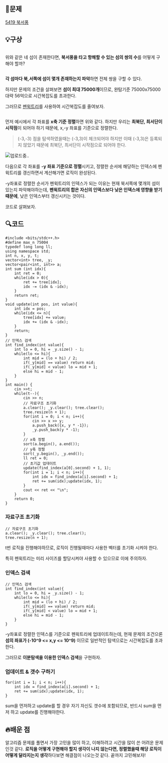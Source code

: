 <h2 id="📖문제">📖문제</h2>
<p><a href="https://www.acmicpc.net/problem/5419">5419 북서풍</a>
<img alt="" src="https://velog.velcdn.com/images/gmltn9233/post/02c9f691-faf5-4644-a638-be6477bedaf5/image.png" /></p>
<h2 id="💡구상">💡구상</h2>
<p><img alt="" src="https://velog.velcdn.com/images/gmltn9233/post/4e541fee-8fec-4584-a858-92ffbcbbe026/image.png" /></p>
<p>위와 같은 네 섬이 존재한다면, <strong>북서풍을 타고 항해할 수 있는 섬의 쌍의 수</strong>를 어떻게 구해야 할까?</p>
<p><img alt="" src="https://velog.velcdn.com/images/gmltn9233/post/dabd5b10-6250-421b-9899-b51c91ad9a87/image.png" /></p>
<p><strong>각 섬마다 북,서쪽에 섬이 몇개 존재하는지 파악</strong>하면 전체 쌍을 구할 수 있다.</p>
<p>하지만 문제의 조건을 살펴보면 <strong>섬이 최대 75000개</strong>이므로, 완탐기준 75000x75000 대략 56억으로 시간복잡도를 초과한다.</p>
<p>그러므로 <a href="https://velog.io/@gmltn9233/%EC%95%8C%EA%B3%A0%EB%A6%AC%EC%A6%98-%ED%8E%9C%EC%9C%85%ED%8A%B8%EB%A6%AC">펜윅트리</a>를 사용하여 시간복잡도를 줄여보자.</p>
<p><img alt="" src="https://velog.velcdn.com/images/gmltn9233/post/454eab31-0c95-45de-867e-7bfd9b913a4d/image.png" /></p>
<p>먼저 예시에서 각 좌표를 <strong>x축 기준 정렬</strong>하면 위와 같다. 하지만 우리는 <strong>최북단, 최서단이 시작점</strong>이 되어야 하기 때문에, x,-y 좌표를 기준으로 정렬한다.</p>
<blockquote>
<p>(-3,-3) 점을 탐색하였을때는 (-3,3)이 체크되어야 하지만 이때 (-3,3)은 등록되지 않았기 때문에 최북단, 최서단이 시작점으로 되어야 한다.</p>
</blockquote>
<p><img alt="업로드중.." src="blob:https://velog.io/52dc87df-770d-485e-a2ac-9d94ea6a13fc" /></p>
<p>다음으로 각 좌표를 <strong>-y 좌표 기준으로 정렬</strong>시키고, 정렬한 순서에 해당하는 인덱스에 펜윅트리를 갱신하면서 계산해가면 로직이 완성된다.</p>
<p>-y좌표로 정렬한 순서가 펜윅트리의 인덱스가 되는 이유는 현재 북서쪽에 몇개의 섬이 있는지 파악해야하는데, <strong>펜윅트리의 합은 자신의 인덱스보다 낮은 인덱스에 영향을 받기 때문에</strong>, 낮은 인덱스부터 갱신시키는 것이다.</p>
<p>코드로 살펴보자.</p>
<h2 id="🔍코드">🔍코드</h2>
<pre><code class="language-c">#include &lt;bits/stdc++.h&gt;
#define max_n 75004
typedef long long ll;
using namespace std;
int n, x, y, t;
vector&lt;int&gt; tree, _y;
vector&lt;pair&lt;int, int&gt;&gt; a;
int sum (int idx){
    int ret = 0;
    while(idx &gt; 0){
        ret += tree[idx];
        idx -= (idx &amp; -idx);
    }
    return ret;
}
void update(int pos, int value){
    int idx = pos;
    while(idx &lt;= n){
        tree[idx] += value;
        idx += (idx &amp; -idx);
    }
    return;
}
// 인덱스 검색 
int find_index(int value){
    int lo = 0, hi = _y.size() - 1;
    while(lo &lt;= hi){
        int mid = (lo + hi) / 2;
        if(_y[mid] == value) return mid;
        if(_y[mid] &lt; value) lo = mid + 1;
        else hi = mid - 1;
    }
}
int main() {
    cin &gt;&gt;t;
    while(t--){
        cin &gt;&gt; n;
        // 자료구조 초기화 
        a.clear(); _y.clear(); tree.clear();
        tree.resize(n + 1);
        for(int i = 0; i &lt; n; i++){
            cin &gt;&gt; x &gt;&gt; y;
            a.push_back({x, y * -1});
            _y.push_back(y * -1);
        }
        // x축 정렬 
        sort(a.begin(), a.end());
        // y축 정렬 
        sort(_y.begin(), _y.end());
        ll ret = 0;
        // 초기값 업데이트 
        update(find_index(a[0].second) + 1, 1); 
        for(int i = 1; i &lt; n; i++){
            int idx = find_index(a[i].second) + 1;
            ret += sum(idx);update(idx, 1);
        }
        cout &lt;&lt; ret &lt;&lt; &quot;\n&quot;;
    }
    return 0;
}</code></pre>
<h3 id="자료구조-초기화">자료구조 초기화</h3>
<pre><code class="language-c">// 자료구조 초기화 
a.clear(); _y.clear(); tree.clear();
tree.resize(n + 1);</code></pre>
<p>t번 로직을 진행해야하므로, 로직이 진행될때마다 사용한 벡터를 초기화 시켜야 한다.</p>
<p>특히 펜윅트리는 미리 사이즈를 할당시켜야 사용할 수 있으므로 이에 주의하자.</p>
<h3 id="인덱스-검색">인덱스 검색</h3>
<pre><code class="language-c">// 인덱스 검색 
int find_index(int value){
    int lo = 0, hi = _y.size() - 1;
    while(lo &lt;= hi){
        int mid = (lo + hi) / 2;
        if(_y[mid] == value) return mid;
        if(_y[mid] &lt; value) lo = mid + 1;
        else hi = mid - 1;
    }
}</code></pre>
<p>-y좌표로 정렬한 인덱스를 기준으로 펜윅트리에 업데이트하는데, 현재 문제의 조건으론 <strong>섬의 좌표가 (-10^9 &lt;= x,y &lt;= 10^9)</strong> 이므로 일반적인 탐색으로는 시간복잡도를 초과한다.</p>
<p>그러므로 <strong>이분탐색을 이용한 인덱스 검색</strong>을 구현하자.</p>
<h3 id="업데이트--갯수-구하기">업데이트 &amp; 갯수 구하기</h3>
<pre><code class="language-c">for(int i = 1; i &lt; n; i++){
    int idx = find_index(a[i].second) + 1;
    ret += sum(idx);update(idx, 1);
}</code></pre>
<p>sum을 먼저하고 update를 할 경우 자기 자신도 갯수에 포함되므로, 반드시 sum을 먼저 하고 update를 진행해야한다.</p>
<h2 id="🔥배운-점">🔥배운 점</h2>
<p>알고리즘 문제를 풀면서 가장 고민을 많이 하고, 이해하려고 시간을 많이 쓴 어려운 문제인것 같다. 
<strong>로직을 어떻게 구현해야 할지 생각이 나지 않는다면, 정렬했을때 해당 로직이 어떻게 달라지는지 생각</strong>하다보면 해결점이 나오는것 같다. 끝까지 고민해보자!</p>
